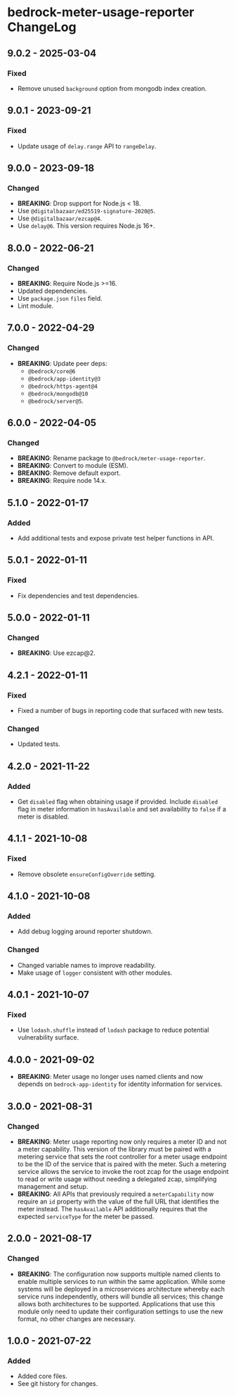 # bedrock-meter-usage-reporter ChangeLog

## 9.0.2 - 2025-03-04

### Fixed
- Remove unused `background` option from mongodb index creation.

## 9.0.1 - 2023-09-21

### Fixed
- Update usage of `delay.range` API to `rangeDelay`.

## 9.0.0 - 2023-09-18

### Changed
- **BREAKING**: Drop support for Node.js < 18.
- Use `@digitalbazaar/ed25519-signature-2020@5`.
- Use `@digitalbazaar/ezcap@4`.
- Use `delay@6`. This version requires Node.js 16+.

## 8.0.0 - 2022-06-21

### Changed
- **BREAKING**: Require Node.js >=16.
- Updated dependencies.
- Use `package.json` `files` field.
- Lint module.

## 7.0.0 - 2022-04-29

### Changed
- **BREAKING**: Update peer deps:
  - `@bedrock/core@6`
  - `@bedrock/app-identity@3`
  - `@bedrock/https-agent@4`
  - `@bedrock/mongodb@10`
  - `@bedrock/server@5`.

## 6.0.0 - 2022-04-05

### Changed
- **BREAKING**: Rename package to `@bedrock/meter-usage-reporter`.
- **BREAKING**: Convert to module (ESM).
- **BREAKING**: Remove default export.
- **BREAKING**: Require node 14.x.

## 5.1.0 - 2022-01-17

### Added
- Add additional tests and expose private test helper functions in API.

## 5.0.1 - 2022-01-11

### Fixed
- Fix dependencies and test dependencies.

## 5.0.0 - 2022-01-11

### Changed
- **BREAKING**: Use ezcap@2.

## 4.2.1 - 2022-01-11

### Fixed
- Fixed a number of bugs in reporting code that surfaced with new tests.

### Changed
- Updated tests.

## 4.2.0 - 2021-11-22

### Added
- Get `disabled` flag when obtaining usage if provided. Include `disabled`
  flag in meter information in `hasAvailable` and set availability to `false`
  if a meter is disabled.

## 4.1.1 - 2021-10-08

### Fixed
- Remove obsolete `ensureConfigOverride` setting.

## 4.1.0 - 2021-10-08

### Added
- Add debug logging around reporter shutdown.

### Changed
- Changed variable names to improve readability.
- Make usage of `logger` consistent with other modules.

## 4.0.1 - 2021-10-07

### Fixed
- Use `lodash.shuffle` instead of `lodash` package to reduce potential
  vulnerability surface.

## 4.0.0 - 2021-09-02
- **BREAKING**: Meter usage no longer uses named clients and now depends
  on `bedrock-app-identity` for identity information for services.

## 3.0.0 - 2021-08-31

### Changed
- **BREAKING**: Meter usage reporting now only requires a meter ID and not
  a meter capability. This version of the library must be paired with a
  metering service that sets the root controller for a meter usage endpoint
  to be the ID of the service that is paired with the meter. Such a metering
  service allows the service to invoke the root zcap for the usage endpoint
  to read or write usage without needing a delegated zcap, simplifying
  management and setup.
- **BREAKING**: All APIs that previously required a `meterCapability` now
  require an `id` property with the value of the full URL that identifies
  the meter instead. The `hasAvailable` API additionally requires that the
  expected `serviceType` for the meter be passed.

## 2.0.0 - 2021-08-17

### Changed
- **BREAKING**: The configuration now supports multiple named clients to
  enable multiple services to run within the same application. While some
  systems will be deployed in a microservices architecture whereby each
  service runs independently, others will bundle all services; this change
  allows both architectures to be supported. Applications that use this
  module only need to update their configuration settings to use the new
  format, no other changes are necessary.

## 1.0.0 - 2021-07-22

### Added
- Added core files.
- See git history for changes.
